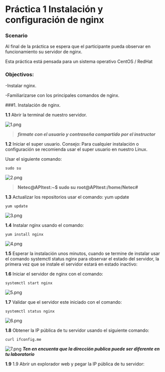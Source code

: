 
# Práctica 1 Instalación y configuración de nginx
  
### Scenario
  
Al final de la práctica se espera que el participante pueda observar en funcionamiento su servidor de nginx. 

Esta práctica está pensada para un sistema operativo CentOS / RedHat

### Objectivos:
  
-Instalar nginx.

-Familiarizarse con los principales comandos de nginx.

###1. Instalación de nginx.

**1.1** Abrir la terminal de nuestro servidor. 

![1.png](../Imagenes/image001.png)

>***firmate con el usuario y contraseña compartido por el instructor***

**1.2**	Iniciar el super usuario. Consejo: Para cualquier instalación o configuración se recomienda usar el super usuario en nuestro Linux. 

Usar el siguiente comando:
~~~
sudo su
~~~
![2.png](../Imagenes/image003.png)
>**Netec@APItest:~$ sudo su**
>**root@APItest:/home/Netec#**

**1.3**	Actualizar los repositorios usar el comando: yum update
~~~
yum update
~~~ 
![3.png](../Imagenes/image005.png)

**1.4**	Instalar nginx usando el comando:
~~~
yum install nginx
~~~
![4.png](../Imagenes/image007.png) 

**1.5**	Esperar la instalación unos minutos, cuando se termine de instalar usar el comando systemctl status nginx para observar el estado del servidor, la primera vez que se instale el servidor estará en estado inactivo: 


**1.6**	Iniciar el servidor de nginx con el comando: 

~~~
systemctl start nginx
~~~
![5.png](../Imagenes/image011.png)

**1.7** Validar que el servidor este iniciado con el comando: 
~~~
systemctl status nginx
~~~
![6.png](../Imagenes/image013.png)

**1.8**	Obtener la IP pública de tu servidor usando el siguiente comando:
~~~
curl ifconfig.me
~~~
 ![7.png](../Imagenes/image015.png)
 ***Ten en encuenta que la dirección publica puede ser diferente en tu laboratorio***

 **1.9** 1.9	Abrir un explorador web y pegar la IP pública de tu servidor: 
